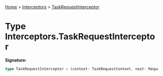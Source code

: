 [Home](../../../index.md) &gt; [Interceptors](../../interceptors.md) &gt; [TaskRequestInterceptor](./taskrequestinterceptor.md)

# Type Interceptors.TaskRequestInterceptor

<b>Signature:</b>

```typescript
type TaskRequestInterceptor = (context: TaskRequestContext, next: RequestNext) => Promise<void>;
```
